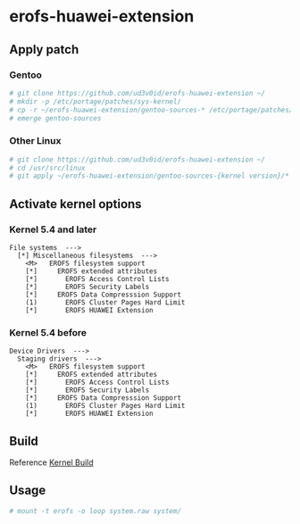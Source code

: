 # erofs-huawei-extension

## Apply patch

### Gentoo

```sh
# git clone https://github.com/ud3v0id/erofs-huawei-extension ~/
# mkdir -p /etc/portage/patches/sys-kernel/
# cp -r ~/erofs-huawei-extension/gentoo-sources-* /etc/portage/patches/sys-kernel/
# emerge gentoo-sources
```

### Other Linux

```sh
# git clone https://github.com/ud3v0id/erofs-huawei-extension ~/
# cd /usr/src/linux
# git apply ~/erofs-huawei-extension/gentoo-sources-{kernel version}/*
```

## Activate kernel options

### Kernel 5.4 and later

```
File systems  --->
  [*] Miscellaneous filesystems  --->
    <M>   EROFS filesystem support
    [*]     EROFS extended attributes
    [*]       EROFS Access Control Lists
    [*]       EROFS Security Labels
    [*]     EROFS Data Compresssion Support
    (1)       EROFS Cluster Pages Hard Limit
    [*]       EROFS HUAWEI Extension
```

### Kernel 5.4 before

```
Device Drivers  --->
  Staging drivers  --->
    <M>   EROFS filesystem support
    [*]     EROFS extended attributes
    [*]       EROFS Access Control Lists
    [*]       EROFS Security Labels
    [*]     EROFS Data Compresssion Support
    (1)       EROFS Cluster Pages Hard Limit
    [*]       EROFS HUAWEI Extension
```

## Build

Reference [Kernel Build](https://wiki.gentoo.org/wiki/Kernel/Configuration#Build)

## Usage

```sh
# mount -t erofs -o loop system.raw system/
```
